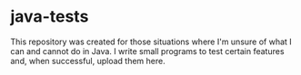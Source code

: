 # java-tests
This repository was created for those situations where I'm unsure of what I can and cannot do in Java. I write small programs to test certain features and, when successful, upload them here.